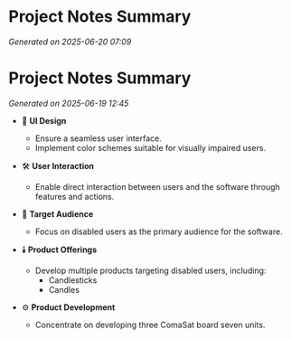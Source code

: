 # Project Notes Summary

*Generated on 2025-06-20 07:09*

# Project Notes Summary

*Generated on 2025-06-19 12:45*

- 🎨 **UI Design**
  - Ensure a seamless user interface.
  - Implement color schemes suitable for visually impaired users.

- 🛠️ **User Interaction**
  - Enable direct interaction between users and the software through features and actions.

- 🎯 **Target Audience**
  - Focus on disabled users as the primary audience for the software.

- 🕯️ **Product Offerings**
  - Develop multiple products targeting disabled users, including:
    - Candlesticks
    - Candles

- ⚙️ **Product Development**
  - Concentrate on developing three ComaSat board seven units.
